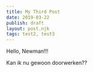 ```yaml
---
title: My Third Post
date: 2019-03-22
publish: draft
layout: post.njk
tags: test2, test3
---
```


Hello, Newman!!!
<!-- more -->
Kan ik nu gewoon doorwerken??